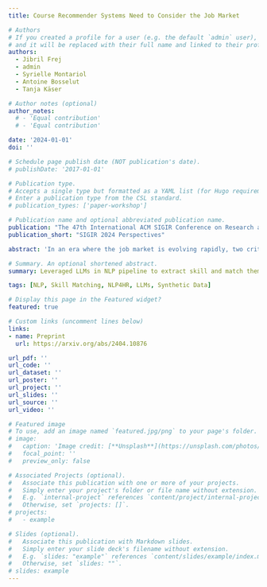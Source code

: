 ```yaml
---
title: Course Recommender Systems Need to Consider the Job Market

# Authors
# If you created a profile for a user (e.g. the default `admin` user), write the username (folder name) here
# and it will be replaced with their full name and linked to their profile.
authors:
  - Jibril Frej
  - admin
  - Syrielle Montariol
  - Antoine Bosselut
  - Tanja Käser

# Author notes (optional)
author_notes:
  # - 'Equal contribution'
  # - 'Equal contribution'

date: '2024-01-01'
doi: ''

# Schedule page publish date (NOT publication's date).
# publishDate: '2017-01-01'

# Publication type.
# Accepts a single type but formatted as a YAML list (for Hugo requirements).
# Enter a publication type from the CSL standard.
# publication_types: ['paper-workshop']

# Publication name and optional abbreviated publication name.
publication: "The 47th International ACM SIGIR Conference on Research and Development in Information Retrieval Perspectives Paper"
publication_short: "SIGIR 2024 Perspectives"

abstract: 'In an era where the job market is evolving rapidly, two critical needs emerge: the necessity for up-to-date course recommendation systems aligned to the job market trends, and the imperative for these systems to be unsupervised due to the time-consuming and costly nature of gathering and annotating up-to-date data. Addressing these challenges, this paper introduces a novel unsupervised sequential course recommendation system tailored to the dynamic job market. Our system leverages large language models (LLMs) for skill extraction from resumes, course content, and job descriptions to identify and recommend courses that will maximize the number of job opportunities available to candidates. We compare two methodologies for sequential recommendation: a greedy heuristic and 2 reinforcement learning (RL) approach. This work presents a significant advancement in personalized education recommendations, combining NLP and RL for practical, user-centric career development.'

# Summary. An optional shortened abstract.
summary: Leveraged LLMs in NLP pipeline to extract skill and match them to a known taxonomy from job postings, course descriptions, and resumes and compared greedy heuristics-based and reinforcement learning-based recommendation systems to recommend courses to job seekers based on their resume and job postings.

tags: [NLP, Skill Matching, NLP4HR, LLMs, Synthetic Data]

# Display this page in the Featured widget?
featured: true

# Custom links (uncomment lines below)
links:
- name: Preprint
  url: https://arxiv.org/abs/2404.10876

url_pdf: ''
url_code: ''
url_dataset: ''
url_poster: ''
url_project: ''
url_slides: ''
url_source: ''
url_video: ''

# Featured image
# To use, add an image named `featured.jpg/png` to your page's folder.
# image:
#   caption: 'Image credit: [**Unsplash**](https://unsplash.com/photos/pLCdAaMFLTE)'
#   focal_point: ''
#   preview_only: false

# Associated Projects (optional).
#   Associate this publication with one or more of your projects.
#   Simply enter your project's folder or file name without extension.
#   E.g. `internal-project` references `content/project/internal-project/index.md`.
#   Otherwise, set `projects: []`.
# projects:
#   - example

# Slides (optional).
#   Associate this publication with Markdown slides.
#   Simply enter your slide deck's filename without extension.
#   E.g. `slides: "example"` references `content/slides/example/index.md`.
#   Otherwise, set `slides: ""`.
# slides: example
---
```

